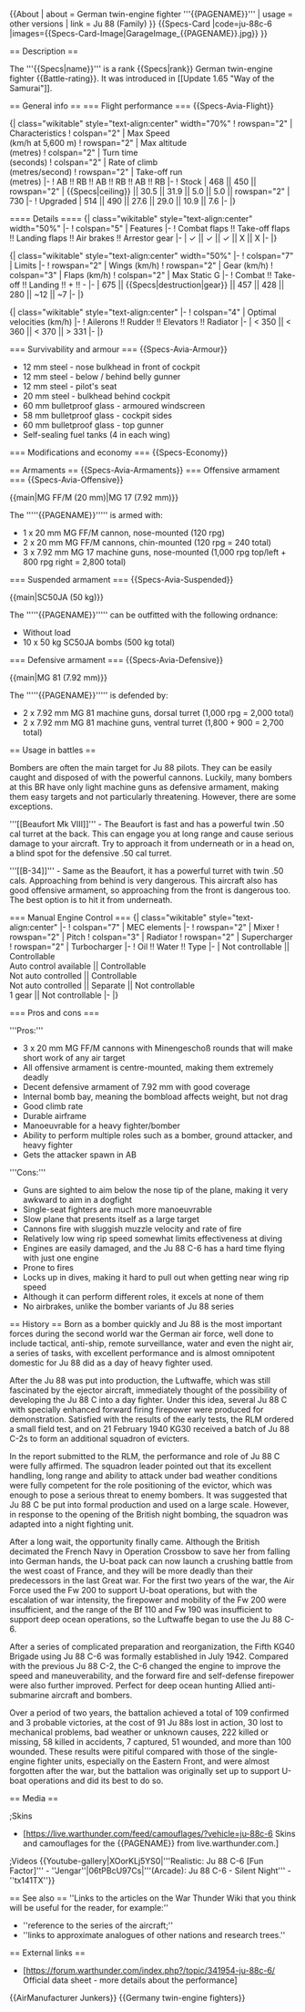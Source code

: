{{About
| about = German twin-engine fighter '''{{PAGENAME}}'''
| usage = other versions
| link = Ju 88 (Family)
}}
{{Specs-Card
|code=ju-88c-6
|images={{Specs-Card-Image|GarageImage_{{PAGENAME}}.jpg}}
}}

== Description ==

<!-- ''In the description, the first part should be about the history of and the creation and combat usage of the aircraft, as well as its key features. In the second part, tell the reader about the aircraft in the game. Insert a screenshot of the vehicle, so that if the novice player does not remember the vehicle by name, he will immediately understand what kind of vehicle the article is talking about.'' -->

The '''{{Specs|name}}''' is a rank {{Specs|rank}} German twin-engine fighter {{Battle-rating}}. It was introduced in [[Update 1.65 "Way of the Samurai"]].

== General info ==
=== Flight performance ===
{{Specs-Avia-Flight}}

<!-- ''Describe how the aircraft behaves in the air. Speed, manoeuvrability, acceleration and allowable loads - these are the most important characteristics of the vehicle.'' -->

{| class="wikitable" style="text-align:center" width="70%"
! rowspan="2" | Characteristics
! colspan="2" | Max Speed<br>(km/h at 5,600 m)
! rowspan="2" | Max altitude<br>(metres)
! colspan="2" | Turn time<br>(seconds)
! colspan="2" | Rate of climb<br>(metres/second)
! rowspan="2" | Take-off run<br>(metres)
|-
! AB !! RB !! AB !! RB !! AB !! RB
|-
! Stock
| 468 || 450 || rowspan="2" | {{Specs|ceiling}} || 30.5 || 31.9 || 5.0 || 5.0 || rowspan="2" | 730
|-
! Upgraded
| 514 || 490 || 27.6 || 29.0 || 10.9 || 7.6
|-
|}

==== Details ====
{| class="wikitable" style="text-align:center" width="50%"
|-
! colspan="5" | Features
|-
! Combat flaps !! Take-off flaps !! Landing flaps !! Air brakes !! Arrestor gear
|-
| ✓ || ✓ || ✓ || X || X <!-- ✓ -->
|-
|}

{| class="wikitable" style="text-align:center" width="50%"
|-
! colspan="7" | Limits
|-
! rowspan="2" | Wings (km/h)
! rowspan="2" | Gear (km/h)
! colspan="3" | Flaps (km/h)
! colspan="2" | Max Static G
|-
! Combat !! Take-off !! Landing !! + !! -
|-
| 675 <!-- {{Specs|destruction|body}} --> || {{Specs|destruction|gear}} || 457 || 428 || 280 || ~12 || ~7
|-
|}

{| class="wikitable" style="text-align:center"
|-
! colspan="4" | Optimal velocities (km/h)
|-
! Ailerons !! Rudder !! Elevators !! Radiator
|-
| < 350 || < 360 || < 370 || > 331
|-
|}

=== Survivability and armour ===
{{Specs-Avia-Armour}}

<!-- ''Examine the survivability of the aircraft. Note how vulnerable the structure is and how secure the pilot is, whether the fuel tanks are armoured, etc. Describe the armour, if there is any, and also mention the vulnerability of other critical aircraft systems.'' -->

- 12 mm steel - nose bulkhead in front of cockpit
- 12 mm steel - below / behind belly gunner
- 12 mm steel - pilot's seat
- 20 mm steel - bulkhead behind cockpit
- 60 mm bulletproof glass - armoured windscreen
- 58 mm bulletproof glass - cockpit sides
- 60 mm bulletproof glass - top gunner
- Self-sealing fuel tanks (4 in each wing)

=== Modifications and economy ===
{{Specs-Economy}}

== Armaments ==
{{Specs-Avia-Armaments}}
=== Offensive armament ===
{{Specs-Avia-Offensive}}

<!-- ''Describe the offensive armament of the aircraft, if any. Describe how effective the cannons and machine guns are in a battle, and also what belts or drums are better to use. If there is no offensive weaponry, delete this subsection.'' -->

{{main|MG FF/M (20 mm)|MG 17 (7.92 mm)}}

The '''''{{PAGENAME}}''''' is armed with:

- 1 x 20 mm MG FF/M cannon, nose-mounted (120 rpg)
- 2 x 20 mm MG FF/M cannons, chin-mounted (120 rpg = 240 total)
- 3 x 7.92 mm MG 17 machine guns, nose-mounted (1,000 rpg top/left + 800 rpg right = 2,800 total)

=== Suspended armament ===
{{Specs-Avia-Suspended}}

<!-- ''Describe the aircraft's suspended armament: additional cannons under the wings, bombs, rockets and torpedoes. This section is especially important for bombers and attackers. If there is no suspended weaponry remove this subsection.'' -->

{{main|SC50JA (50 kg)}}

The '''''{{PAGENAME}}''''' can be outfitted with the following ordnance:

- Without load
- 10 x 50 kg SC50JA bombs (500 kg total)

=== Defensive armament ===
{{Specs-Avia-Defensive}}

<!-- ''Defensive armament with turret machine guns or cannons, crewed by gunners. Examine the number of gunners and what belts or drums are better to use. If defensive weaponry is not available, remove this subsection.'' -->

{{main|MG 81 (7.92 mm)}}

The '''''{{PAGENAME}}''''' is defended by:

- 2 x 7.92 mm MG 81 machine guns, dorsal turret (1,000 rpg = 2,000 total)
- 2 x 7.92 mm MG 81 machine guns, ventral turret (1,800 + 900 = 2,700 total)

== Usage in battles ==

<!-- ''Describe the tactics of playing in the aircraft, the features of using aircraft in a team and advice on tactics. Refrain from creating a "guide" - do not impose a single point of view, but instead, give the reader food for thought. Examine the most dangerous enemies and give recommendations on fighting them. If necessary, note the specifics of the game in different modes (AB, RB, SB).'' -->

Bombers are often the main target for Ju 88 pilots. They can be easily caught and disposed of with the powerful cannons. Luckily, many bombers at this BR have only light machine guns as defensive armament, making them easy targets and not particularly threatening. However, there are some exceptions.

'''[[Beaufort Mk VIII]]''' - The Beaufort is fast and has a powerful twin .50 cal turret at the back. This can engage you at long range and cause serious damage to your aircraft. Try to approach it from underneath or in a head on, a blind spot for the defensive .50 cal turret.

'''[[B-34]]''' - Same as the Beaufort, it has a powerful turret with twin .50 cals. Approaching from behind is very dangerous. This aircraft also has good offensive armament, so approaching from the front is dangerous too. The best option is to hit it from underneath.

=== Manual Engine Control ===
{| class="wikitable" style="text-align:center"
|-
! colspan="7" | MEC elements
|-
! rowspan="2" | Mixer
! rowspan="2" | Pitch
! colspan="3" | Radiator
! rowspan="2" | Supercharger
! rowspan="2" | Turbocharger
|-
! Oil !! Water !! Type
|-
| Not controllable || Controllable<br>Auto control available || Controllable<br>Not auto controlled || Controllable<br>Not auto controlled || Separate || Not controllable<br>1 gear || Not controllable
|-
|}

=== Pros and cons ===

<!-- ''Summarise and briefly evaluate the vehicle in terms of its characteristics and combat effectiveness. Mark its pros and cons in the bulleted list. Try not to use more than 6 points for each of the characteristics. Avoid using categorical definitions such as "bad", "good" and the like - use substitutions with softer forms such as "inadequate" and "effective".'' -->

'''Pros:'''

- 3 x 20 mm MG FF/M cannons with Minengeschoß rounds that will make short work of any air target
- All offensive armament is centre-mounted, making them extremely deadly
- Decent defensive armament of 7.92 mm with good coverage
- Internal bomb bay, meaning the bombload affects weight, but not drag
- Good climb rate
- Durable airframe
- Manoeuvrable for a heavy fighter/bomber
- Ability to perform multiple roles such as a bomber, ground attacker, and heavy fighter
- Gets the attacker spawn in AB

'''Cons:'''

- Guns are sighted to aim below the nose tip of the plane, making it very awkward to aim in a dogfight
- Single-seat fighters are much more manoeuvrable
- Slow plane that presents itself as a large target
- Cannons fire with sluggish muzzle velocity and rate of fire
- Relatively low wing rip speed somewhat limits effectiveness at diving
- Engines are easily damaged, and the Ju 88 C-6 has a hard time flying with just one engine
- Prone to fires
- Locks up in dives, making it hard to pull out when getting near wing rip speed
- Although it can perform different roles, it excels at none of them
- No airbrakes, unlike the bomber variants of Ju 88 series

== History ==
Born as a bomber quickly and Ju 88 is the most important forces during the second world war the German air force, well done to include tactical, anti-ship, remote surveillance, water and even the night air, a series of tasks, with excellent performance and is almost omnipotent domestic for Ju 88 did as a day of heavy fighter used.

After the Ju 88 was put into production, the Luftwaffe, which was still fascinated by the ejector aircraft, immediately thought of the possibility of developing the Ju 88 C into a day fighter. Under this idea, several Ju 88 C with specially enhanced forward firing firepower were produced for demonstration. Satisfied with the results of the early tests, the RLM ordered a small field test, and on 21 February 1940 KG30 received a batch of Ju 88 C-2s to form an additional squadron of evicters.

In the report submitted to the RLM, the performance and role of Ju 88 C were fully affirmed. The squadron leader pointed out that its excellent handling, long range and ability to attack under bad weather conditions were fully competent for the role positioning of the evictor, which was enough to pose a serious threat to enemy bombers. It was suggested that Ju 88 C be put into formal production and used on a large scale. However, in response to the opening of the British night bombing, the squadron was adapted into a night fighting unit.

After a long wait, the opportunity finally came. Although the British decimated the French Navy in Operation Crossbow to save her from falling into German hands, the U-boat pack can now launch a crushing battle from the west coast of France, and they will be more deadly than their predecessors in the last Great war. For the first two years of the war, the Air Force used the Fw 200 to support U-boat operations, but with the escalation of war intensity, the firepower and mobility of the Fw 200 were insufficient, and the range of the Bf 110 and Fw 190 was insufficient to support deep ocean operations, so the Luftwaffe began to use the Ju 88 C-6.

After a series of complicated preparation and reorganization, the Fifth KG40 Brigade using Ju 88 C-6 was formally established in July 1942. Compared with the previous Ju 88 C-2, the C-6 changed the engine to improve the speed and maneuverability, and the forward fire and self-defense firepower were also further improved. Perfect for deep ocean hunting Allied anti-submarine aircraft and bombers.

Over a period of two years, the battalion achieved a total of 109 confirmed and 3 probable victories, at the cost of 91 Ju 88s lost in action, 30 lost to mechanical problems, bad weather or unknown causes, 222 killed or missing, 58 killed in accidents, 7 captured, 51 wounded, and more than 100 wounded. These results were pitiful compared with those of the single-engine fighter units, especially on the Eastern Front, and were almost forgotten after the war, but the battalion was originally set up to support U-boat operations and did its best to do so.

== Media ==

<!-- ''Excellent additions to the article would be video guides, screenshots from the game, and photos.'' -->

;Skins

- [https://live.warthunder.com/feed/camouflages/?vehicle=ju-88c-6 Skins and camouflages for the {{PAGENAME}} from live.warthunder.com.]

;Videos
{{Youtube-gallery|XOorKLj5YS0|'''Realistic: Ju 88 C-6 [Fun Factor]''' - ''Jengar''|06tPBcU97Cs|'''(Arcade): Ju 88 C-6 - Silent Night''' - ''tx141TX''}}

== See also ==
''Links to the articles on the War Thunder Wiki that you think will be useful for the reader, for example:''

- ''reference to the series of the aircraft;''
- ''links to approximate analogues of other nations and research trees.''

== External links ==

<!-- ''Paste links to sources and external resources, such as:''
* ''topic on the official game forum;''
* ''other literature.'' -->

- [https://forum.warthunder.com/index.php?/topic/341954-ju-88c-6/ Official data sheet - more details about the performance]

{{AirManufacturer Junkers}}
{{Germany twin-engine fighters}}
